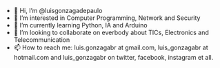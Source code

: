 - 👋 Hi, I’m @luisgonzagadepaulo
- 👀 I’m interested in Computer Programming, Network and Security
- 🌱 I’m currently learning Python, IA and Arduino
- 💞️ I’m looking to collaborate on everbody about TICs, Electronics and Telecommunication 
- 📫 How to reach me: luis.gonzagabr at gmail.com, luis_gonzagabr at hotmail.com and luis_gonzagabr on twitter, facebook, instagram et all.

<!---
luisgonzagadepaulo/luisgonzagadepaulo is a ✨ special ✨ repository because its `README.md` (this file) appears on your GitHub profile.
You can click the Preview link to take a look at your changes.
--->
